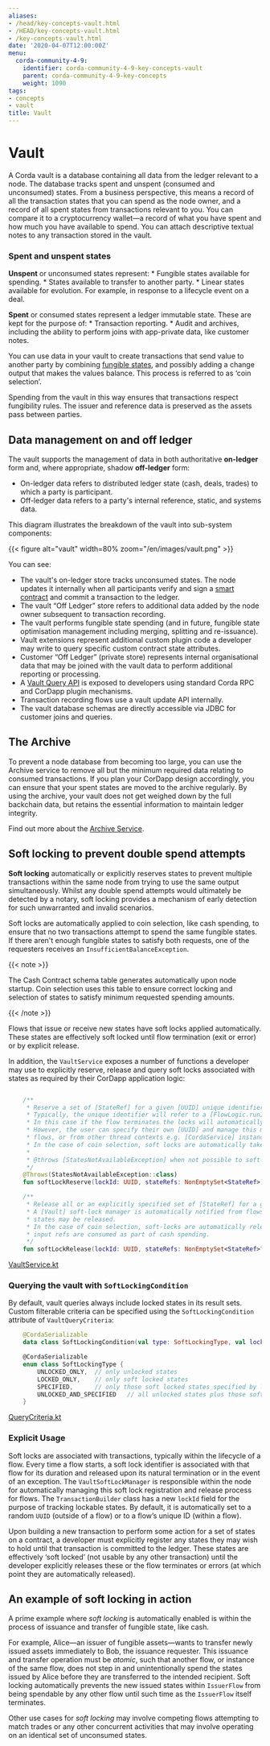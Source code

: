 ```yaml
---
aliases:
- /head/key-concepts-vault.html
- /HEAD/key-concepts-vault.html
- /key-concepts-vault.html
date: '2020-04-07T12:00:00Z'
menu:
  corda-community-4-9:
    identifier: corda-community-4-9-key-concepts-vault
    parent: corda-community-4-9-key-concepts
    weight: 1090
tags:
- concepts
- vault
title: Vault
---
```



# Vault


A Corda vault is a database containing all data from the ledger relevant to a node. The database tracks spent and unspent (consumed and unconsumed) states. From a business perspective, this means a record of all the transaction states that you can spend as the node owner, and a record of all spent states from transactions relevant to you. You can compare it to a cryptocurrency wallet—a record of what you have spent and how much you have available to spend. You can attach descriptive textual notes to any transaction stored in the vault.

### Spent and unspent states

**Unspent** or unconsumed states represent:
    * Fungible states available for spending.
    * States available to transfer to another party.
    * Linear states available for evolution. For example, in response to a lifecycle event on a deal.

**Spent** or consumed states represent a ledger immutable state. These are kept for the purpose of:
    * Transaction reporting.
    * Audit and archives, including the ability to perform joins with app-private data, like customer notes.

You can use data in your vault to create transactions that send value to another party by combining [fungible states](key-concepts-states.md), and possibly adding a change output that makes the values balance. This process is referred to as ‘coin selection’.

Spending from the vault in this way ensures that transactions respect fungibility rules. The issuer and reference data is preserved as the assets pass between parties.

## Data management on and off ledger

The vault supports the management of data in both authoritative **on-ledger** form and, where appropriate, shadow **off-ledger** form:

* On-ledger data refers to distributed ledger state (cash, deals, trades) to which a party is participant.
* Off-ledger data refers to a party's internal reference, static, and systems data.

This diagram illustrates the breakdown of the vault into sub-system components:

{{< figure alt="vault" width=80% zoom="/en/images/vault.png" >}}

You can see:

* The vault's on-ledger store tracks unconsumed states. The node updates it internally when all participants verify and sign a [smart contract](key-concepts-smart-contracts.md) and commit a transaction to the ledger.
* The vault “Off Ledger” store refers to additional data added by the node owner subsequent to transaction recording.
* The vault performs fungible state spending (and in future, fungible state optimisation management including merging, splitting and re-issuance).
* Vault extensions represent additional custom plugin code a developer may write to query specific custom contract state attributes.
* Customer “Off Ledger” (private store) represents internal organisational data that may be joined with the vault data to perform additional reporting or processing.
* A [Vault Query API](api-vault-query.md) is exposed to developers using standard Corda RPC and CorDapp plugin mechanisms.
* Transaction recording flows use a vault update API internally.
* The vault database schemas are directly accessible via JDBC for customer joins and queries.

## The Archive

To prevent a node database from becoming too large, you can use the Archive service to remove all but the minimum required data relating to consumed transactions. If you plan your CorDapp design accordingly, you can ensure that your spent states are moved to the archive regularly. By using the archive, your vault does not get weighed down by the full backchain data, but retains the essential information to maintain ledger integrity.

Find out more about the [Archive Service](archive-service.md).

## Soft locking to prevent double spend attempts

**Soft locking**  automatically or explicitly reserves states to prevent
multiple transactions within the same node from trying to use the same output simultaneously. Whilst any double spend attempts would
ultimately be detected by a notary, soft locking provides a mechanism of early detection for such unwarranted and
invalid scenarios.

Soft locks are automatically applied to coin selection, like cash spending, to ensure that no two transactions attempt to
spend the same fungible states. If there aren't enough fungible states to satisfy both requests,  one of the requesters receives an `InsufficientBalanceException`.

{{< note >}}

The Cash Contract schema table generates automatically upon node startup. Coin selection uses
this table to ensure correct locking and selection of states to satisfy minimum requested spending amounts.

{{< /note >}}

Flows that issue or receive new states have soft locks applied automatically.
These states are effectively soft locked until flow termination (exit or error) or by explicit release.

In addition, the `VaultService` exposes a number of functions a developer may use to explicitly reserve, release and
query soft locks associated with states as required by their CorDapp application logic:

```kotlin

    /**
     * Reserve a set of [StateRef] for a given [UUID] unique identifier.
     * Typically, the unique identifier will refer to a [FlowLogic.runId]'s [UUID] associated with an in-flight flow.
     * In this case if the flow terminates the locks will automatically be freed, even if there is an error.
     * However, the user can specify their own [UUID] and manage this manually, possibly across the lifetime of multiple
     * flows, or from other thread contexts e.g. [CordaService] instances.
     * In the case of coin selection, soft locks are automatically taken upon gathering relevant unconsumed input refs.
     *
     * @throws [StatesNotAvailableException] when not possible to soft-lock all of requested [StateRef].
     */
    @Throws(StatesNotAvailableException::class)
    fun softLockReserve(lockId: UUID, stateRefs: NonEmptySet<StateRef>)

    /**
     * Release all or an explicitly specified set of [StateRef] for a given [UUID] unique identifier.
     * A [Vault] soft-lock manager is automatically notified from flows that are terminated, such that any soft locked
     * states may be released.
     * In the case of coin selection, soft-locks are automatically released once previously gathered unconsumed
     * input refs are consumed as part of cash spending.
     */
    fun softLockRelease(lockId: UUID, stateRefs: NonEmptySet<StateRef>? = null)

```

[VaultService.kt](https://github.com/corda/corda/blob/release/os/4.8/core/src/main/kotlin/net/corda/core/node/services/VaultService.kt)


### Querying the vault with `SoftLockingCondition`

By default, vault queries always include locked states in its result sets. Custom filterable criteria can be specified using the `SoftLockingCondition` attribute of `VaultQueryCriteria`:

```kotlin
    @CordaSerializable
    data class SoftLockingCondition(val type: SoftLockingType, val lockIds: List<UUID> = emptyList())

    @CordaSerializable
    enum class SoftLockingType {
        UNLOCKED_ONLY,  // only unlocked states
        LOCKED_ONLY,    // only soft locked states
        SPECIFIED,      // only those soft locked states specified by lock id(s)
        UNLOCKED_AND_SPECIFIED   // all unlocked states plus those soft locked states specified by lock id(s)
    }

```

[QueryCriteria.kt](https://github.com/corda/corda/blob/release/os/4.8/core/src/main/kotlin/net/corda/core/node/services/vault/QueryCriteria.kt)


### Explicit Usage

Soft locks are associated with transactions, typically within the lifecycle of a flow. Every time a
flow starts, a soft lock identifier is associated with that flow for its duration and released upon its natural
termination or in the event of an exception. The `VaultSoftLockManager` is responsible within the node for
automatically managing this soft lock registration and release process for flows. The `TransactionBuilder` class has a
new `lockId` field for the purpose of tracking lockable states. By default, it is automatically set to a random
`UUID` (outside of a flow) or to a flow’s unique ID (within a flow).

Upon building a new transaction to perform some action for a set of states on a contract, a developer must explicitly
register any states they may wish to hold until that transaction is committed to the ledger. These states are effectively ‘soft
locked’ (not usable by any other transaction) until the developer explicitly releases these or the flow terminates or errors
(at which point they are automatically released).


## An example of soft locking in action

A prime example where *soft locking* is automatically enabled is within the process of issuance and transfer of fungible
state, like cash.

For example, Alice—an issuer of fungible assets—wants to transfer newly issued assets immediately
to Bob, the issuance requester. This issuance and transfer operation must be *atomic*, such that another
flow, or instance of the same flow, does not step in and unintentionally spend the states issued by Alice
before they are transferred to the intended recipient. Soft locking automatically prevents the new issued states within
`IssuerFlow` from being spendable by any other flow until such time as the `IssuerFlow` itself terminates.

Other use cases for *soft locking* may involve competing flows attempting to match trades or any other concurrent
activities that may involve operating on an identical set of unconsumed states.
